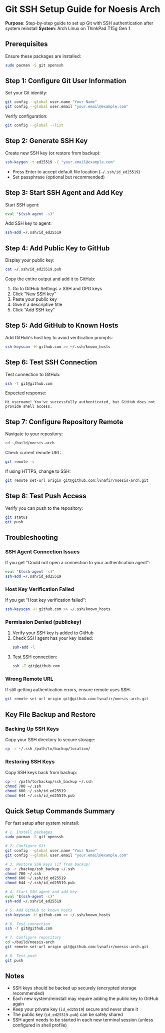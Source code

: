 # Git SSH Setup Guide for Noesis Arch

**Purpose**: Step-by-step guide to set up Git with SSH authentication after system reinstall
**System**: Arch Linux on ThinkPad T15g Gen 1

## Prerequisites

Ensure these packages are installed:
```bash
sudo pacman -S git openssh
```

## Step 1: Configure Git User Information

Set your Git identity:
```bash
git config --global user.name "Your Name"
git config --global user.email "your.email@example.com"
```

Verify configuration:
```bash
git config --global --list
```

## Step 2: Generate SSH Key

Create new SSH key (or restore from backup):
```bash
ssh-keygen -t ed25519 -C "your.email@example.com"
```

- Press Enter to accept default file location (`~/.ssh/id_ed25519`)
- Set passphrase (optional but recommended)

## Step 3: Start SSH Agent and Add Key

Start SSH agent:
```bash
eval "$(ssh-agent -s)"
```

Add SSH key to agent:
```bash
ssh-add ~/.ssh/id_ed25519
```

## Step 4: Add Public Key to GitHub

Display your public key:
```bash
cat ~/.ssh/id_ed25519.pub
```

Copy the entire output and add it to GitHub:
1. Go to GitHub Settings > SSH and GPG keys
2. Click "New SSH key"
3. Paste your public key
4. Give it a descriptive title
5. Click "Add SSH key"

## Step 5: Add GitHub to Known Hosts

Add GitHub's host key to avoid verification prompts:
```bash
ssh-keyscan -H github.com >> ~/.ssh/known_hosts
```

## Step 6: Test SSH Connection

Test connection to GitHub:
```bash
ssh -T git@github.com
```

Expected response:
```
Hi username! You've successfully authenticated, but GitHub does not provide shell access.
```

## Step 7: Configure Repository Remote

Navigate to your repository:
```bash
cd ~/build/noesis-arch
```

Check current remote URL:
```bash
git remote -v
```

If using HTTPS, change to SSH:
```bash
git remote set-url origin git@github.com:lvnafir/noesis-arch.git
```

## Step 8: Test Push Access

Verify you can push to the repository:
```bash
git status
git push
```

## Troubleshooting

### SSH Agent Connection Issues
If you get "Could not open a connection to your authentication agent":
```bash
eval "$(ssh-agent -s)"
ssh-add ~/.ssh/id_ed25519
```

### Host Key Verification Failed
If you get "Host key verification failed":
```bash
ssh-keyscan -H github.com >> ~/.ssh/known_hosts
```

### Permission Denied (publickey)
1. Verify your SSH key is added to GitHub
2. Check SSH agent has your key loaded:
   ```bash
   ssh-add -l
   ```
3. Test SSH connection:
   ```bash
   ssh -T git@github.com
   ```

### Wrong Remote URL
If still getting authentication errors, ensure remote uses SSH:
```bash
git remote set-url origin git@github.com:lvnafir/noesis-arch.git
```

## Key File Backup and Restore

### Backing Up SSH Keys
Copy your SSH directory to secure storage:
```bash
cp -r ~/.ssh /path/to/backup/location/
```

### Restoring SSH Keys
Copy SSH keys back from backup:
```bash
cp -r /path/to/backup/ssh_backup ~/.ssh
chmod 700 ~/.ssh
chmod 600 ~/.ssh/id_ed25519
chmod 644 ~/.ssh/id_ed25519.pub
```

## Quick Setup Commands Summary

For fast setup after system reinstall:
```bash
# 1. Install packages
sudo pacman -S git openssh

# 2. Configure Git
git config --global user.name "Your Name"
git config --global user.email "your.email@example.com"

# 3. Restore SSH keys (if from backup)
cp -r /backup/ssh_backup ~/.ssh
chmod 700 ~/.ssh
chmod 600 ~/.ssh/id_ed25519
chmod 644 ~/.ssh/id_ed25519.pub

# 4. Start SSH agent and add key
eval "$(ssh-agent -s)"
ssh-add ~/.ssh/id_ed25519

# 5. Add GitHub to known hosts
ssh-keyscan -H github.com >> ~/.ssh/known_hosts

# 6. Test connection
ssh -T git@github.com

# 7. Configure repository
cd ~/build/noesis-arch
git remote set-url origin git@github.com:lvnafir/noesis-arch.git

# 8. Test push
git push
```

## Notes

- SSH keys should be backed up securely (encrypted storage recommended)
- Each new system/reinstall may require adding the public key to GitHub again
- Keep your private key (`id_ed25519`) secure and never share it
- The public key (`id_ed25519.pub`) can be safely shared
- SSH agent needs to be started in each new terminal session (unless configured in shell profile)